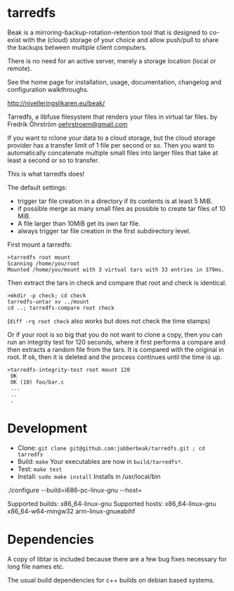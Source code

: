 # tarredfs
Beak is a mirroring-backup-rotation-retention tool that is designed to co-exist
with the (cloud) storage of your choice and allow push/pull to share the backups
between multiple client computers.

There is no need for an active server, merely a storage location (local or remote).

See the home page for installation, usage, documentation, changelog
and configuration walkthroughs.

http://nivelleringslikaren.eu/beak/

Tarredfs, a libfuse filesystem that renders your files in virtual tar files.
by Fredrik Öhrström oehrstroem@gmail.com

If you want to rclone your data to a cloud storage, but the cloud storage provider has
a transfer limit of 1 file per second or so. Then you want to automatically concatenate
multiple small files into larger files that take at least a second or so to transfer.

This is what tarredfs does! 

The default settings:
* trigger tar file creation in a directory if its contents is at least 5 MiB.
* if possible merge as many small files as possible to create tar files of 10 MiB. 
* A file larger than 10MiB get its own tar file.
* always trigger tar file creation in the first subdirectory level.

First mount a tarredfs:
```
>tarredfs root mount
Scanning /home/you/root
Mounted /home/you/mount with 3 virtual tars with 33 entries in 379ms.
```

Then extract the tars in check and compare that root and check is identical.
```
>mkdir -p check; cd check
tarredfs-untar xv ../mount
cd ..; tarredfs-compare root check
```
(`diff -rq root check` also works but does not check the time stamps)

Or if your root is so big that you do not want to clone a copy, then you
can run an integrity test for 120 seconds, where it first performs a compare and then extracts a random file from the tars. It is compared with the original in root. If ok, then it is deleted and the process continues until the time is up.
```
>tarredfs-integrity-test root mount 120
 OK
 OK (10) foo/bar.c
 ...
 ..
 .
```

# Development
* Clone: `git clone git@github.com:jabberbeak/tarredfs.git ; cd tarredfs`
* Build: `make` Your executables are now in `build/tarredfs*`.
* Test: `make test`
* Install: `sudo make install` Installs in /usr/local/bin

./configure --build=i686-pc-linux-gnu --host=

Supported builds: x86_64-linux-gnu
Supported hosts: x86_64-linux-gnu x86_64-w64-mingw32 arm-linux-gnueabihf

# Dependencies

A copy of libtar is included because there are a few bug fixes necessary for long file names etc. 

The usual build dependencies for c++ builds on debian based systems.
